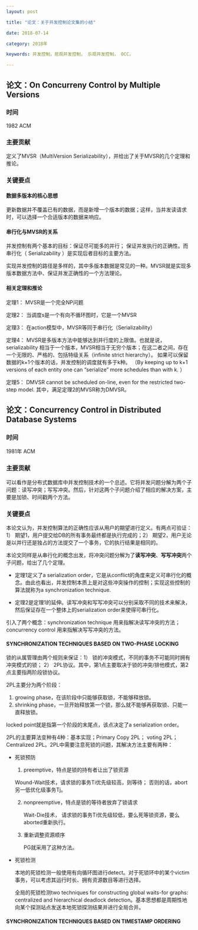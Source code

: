 ```yaml
---
layout: post

title: "论文：关于并发控制论文集的小结"

date: 2018-07-14

category: 2018年

keywords: 并发控制，悲观并发控制， 乐观并发控制， OCC，

---
```


## 论文：On Concurreny Control by Multiple Versions

### 时间

 1982 ACM

### 主要贡献

定义了MVSR（MultiVersion Serializability），并给出了关于MVSR的几个定理和推论。

### 关键要点

#### 数据多版本的核心思想

更新数据并不覆盖已有的数据，而是新增一个版本的数据；这样，当并发读请求时，可以选择一个合适版本的数据来响应。

#### 串行化与MVSR的关系

并发控制有两个基本的目标：保证尽可能多的并行； 保证并发执行的正确性。而串行化（ Serializability ）是实现后者目标的主要方法。

实现并发控制的路径是多样的，其中多版本数据是常见的一种。MVSR就是实现多版本数据方法中、保证并发正确性的一个方法理论。

#### 相关定理和推论

定理1： MVSR是一个完全NP问题

定理2： 当调度s是一个有向不循环图时，它是一个MVSR

定理3： 在action模型中，MVSR等同于串行化（Serializability）

定理4： MVSR是多版本方法中能够达到并行度的上限值。也就是说，serializability 相当于一个版本，MVSR相当于无穷个版本；在这二者之间，存在一个无限的、严格的、包括特级关系（infinite strict hierarchy）。 如果可以保留数据的k+1个版本的话，并发控制的调度就有多于k种。 （By keeping up to k+1 versions of each entity one can “serialize” more schedules than with k. ）

定理5： DMVSR cannot be scheduled on-line, even for the restricted two-step model. 其中，满足定理2的MVSR称为DMVSR。 

## 论文：Concurrency Control in Distributed Database Systems

### 时间

1981年 ACM

### 主要贡献

可以看作是分布式数据库中并发控制技术的一个总述。它将并发问题分解为两个子问题：读写冲突；写写冲突。然后，针对这两个子问题介绍了相应的解决方案，主要是加锁、时间戳两个方法。

### 关键要点

本论文认为，并发控制算法的正确性应该从用户的期望进行定义。有两点可验证：1） 期望1，用户提交给DB的所有事务最终都是执行完成的；2） 期望2，用户无论是以并行还是独占的方法提交了一个事务，它的执行结果是相同的。

本论文同样是从串行化的概念出发，将冲突问题分解为了**读写冲突**、**写写冲突**两个子问题，给出了几个定理。

- 定理1定义了a serialization order，它是从conflict的角度来定义可串行化的概念。由此也看出，并发控制本质上是对这些冲突操作的控制；实现这些控制的算法就称为a synchronization technique.

- 定理2是定理1的延伸。读写冲突和写写冲突可以分别采取不同的技术来解决，然后保证存在一个整体上的serialization order来使得可串行化。

引入了两个概念：synchronization technique 用来指解决读写冲突的方法；concurrency control 用来指解决写写冲突的方法。

#### SYNCHRONIZATION TECHNIQUES BASED ON TWO-PHASE LOCKING

锁的从属管理由两个规则来保证：1） 锁的冲突模式，不同的事务不可能同时拥有冲突模式的锁； 2） 2PL协议。其中，第1点主要取决于锁的冲突/排他模式，第2点主要指两阶段锁协议。

2PL主要分为两个阶段：

1. growing phase，在该阶段中只能够获取锁，不能够释放锁。
2. shrinking phase，一旦开始释放第一个锁，那么就不能够再获取锁、只能一直释放锁。

locked point就是指第一个阶段的末尾点，该点决定了a serialization order。

2PL的主要算法变种有4种：基本实现；Primary Copy 2PL； voting 2PL； Centralized 2PL。2PL中需要注意死锁的问题，其解决方法主要有两种：

- 死锁预防

  1.  preemptive，特点是锁的持有者让出了锁资源

     Wound-Wait技术，请求锁的事务Ti优先级较高，则等待； 否则的话，abort另一低优化级事务Tj。

  2. nonpreemptive，特点是锁的等待者放弃了锁请求

     Wait-Die技术， 请求锁的事务Ti优先级较低，要么死等锁资源，要么aborted重新执行。

  3. 重新调整资源顺序

     PG就采用了这种方法。

- 死锁检测

  本地的死锁检测一般使用有向循环图进行detect。对于死锁环中的某个victim事务，可以考虑其运行时长、拥有资源数目等进行选择。

  全局的死锁检测two techniques for constructing global waits-for graphs: centralized and hierarchical deadlock detection。基本思想都是周期性地向某个探测站点发送本地死锁探测结果并进行全局合并。

#### SYNCHRONIZATION TECHNIQUES BASED ON TIMESTAMP ORDERING

